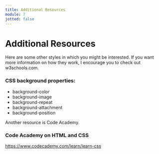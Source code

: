 ```yaml
---
title: Additional Resources
module: 7
jotted: false
---
```


# Additional Resources

Here are some other styles in which you might be interested. If you want more information on how they work, I encourage you to check out w3schools.com.

### CSS background properties:

* background-color
* background-image
* background-repeat
* background-attachment
* background-position

Another resource is Code Academy. 

### Code Academy on HTML and CSS

https://www.codecademy.com/learn/learn-css
